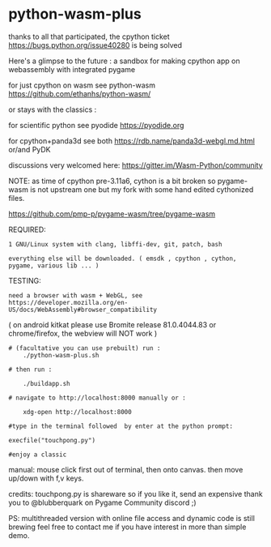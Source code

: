 # python-wasm-plus

thanks to all that participated, the cpython ticket https://bugs.python.org/issue40280 is being solved

Here's a glimpse to the future :
a sandbox for making cpython app on webassembly with integrated pygame


for just cpython on wasm see python-wasm https://github.com/ethanhs/python-wasm/

or stays with the classics :

for scientific python see pyodide https://pyodide.org

for cpython+panda3d see both https://rdb.name/panda3d-webgl.md.html or/and PyDK


discussions very welcomed here:
  https://gitter.im/Wasm-Python/community


NOTE: as time of cpython pre-3.11a6, cython is a bit broken so pygame-wasm is not upstream
one but my fork with some hand edited cythonized files.

https://github.com/pmp-p/pygame-wasm/tree/pygame-wasm


REQUIRED:
    
    1 GNU/Linux system with clang, libffi-dev, git, patch, bash

    everything else will be downloaded. ( emsdk , cpython , cython, pygame, various lib ... )

    
TESTING:
    
    need a browser with wasm + WebGL, see https://developer.mozilla.org/en-US/docs/WebAssembly#browser_compatibility

( on android kitkat please use Bromite release 81.0.4044.83 or chrome/firefox, the webview will NOT work )

    # (facultative you can use prebuilt) run :
        ./python-wasm-plus.sh

    # then run :

        ./buildapp.sh

    # navigate to http://localhost:8000 manually or :

        xdg-open http://localhost:8000

    #type in the terminal followed  by enter at the python prompt:
    
    execfile("touchpong.py") 

    #enjoy a classic 

manual:
    mouse click first out of terminal, then onto canvas.
    then move up/down with f,v keys.


credits: touchpong.py is shareware so if you like it, send an expensive thank you
    to @blubberquark on Pygame Community discord ;)


PS: multithreaded version with online file access and dynamic code is still brewing
feel free to contact me if you have interest in more than simple demo.
